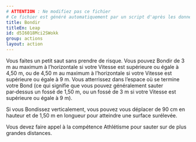 ```yaml
---
# ATTENTION : Ne modifiez pas ce fichier
# Ce fichier est généré automatiquement par un script d'après les données du module Foundry VTT officiel et de sa traduction
title: Bondir
titleEn: Leap
id: d5I6018Mci2SWokk
group: actions
layout: action
---
```

<p><span id="ctl00_MainContent_DetailedOutput">Vous faites un petit saut sans prendre de risque. Vous pouvez Bondir de 3 m au maximum à l’horizontale si votre Vitesse est supérieure ou égale à 4,50 m, ou de 4,50 m au maximum à l’horizontale si votre Vitesse est supérieure ou égale à 9 m. Vous atterrissez dans l’espace où se termine votre Bond (ce qui signifie que vous pouvez généralement sauter par‑dessus un fossé de 1,50 m, ou un fossé de 3 m si votre Vitesse est supérieure ou égale à 9 m).<br></span></p><p><span id="ctl00_MainContent_DetailedOutput">Si vous Bondissez verticalement, vous pouvez vous déplacer de 90 cm en hauteur et de 1,50 m en longueur pour atteindre une surface surélevée.<br></span></p><p><span id="ctl00_MainContent_DetailedOutput">Vous devez faire appel à la compétence Athlétisme pour sauter sur de plus grandes distances.</span></p>
